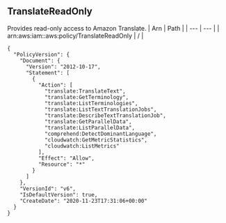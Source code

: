 
## TranslateReadOnly
Provides read-only access to Amazon Translate.
| Arn | Path |
| --- | --- |
| arn:aws:iam::aws:policy/TranslateReadOnly | / |
```
{
  "PolicyVersion": {
    "Document": {
      "Version": "2012-10-17",
      "Statement": [
        {
          "Action": [
            "translate:TranslateText",
            "translate:GetTerminology",
            "translate:ListTerminologies",
            "translate:ListTextTranslationJobs",
            "translate:DescribeTextTranslationJob",
            "translate:GetParallelData",
            "translate:ListParallelData",
            "comprehend:DetectDominantLanguage",
            "cloudwatch:GetMetricStatistics",
            "cloudwatch:ListMetrics"
          ],
          "Effect": "Allow",
          "Resource": "*"
        }
      ]
    },
    "VersionId": "v6",
    "IsDefaultVersion": true,
    "CreateDate": "2020-11-23T17:31:06+00:00"
  }
}
```
